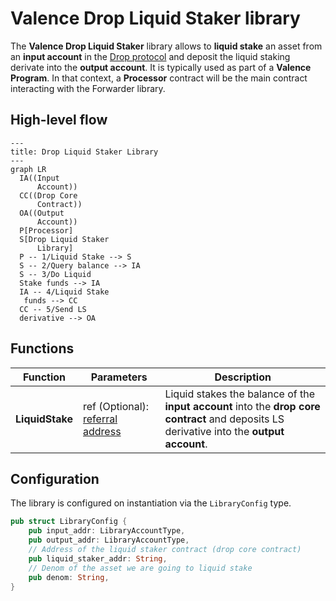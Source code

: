 # Valence Drop Liquid Staker library

The **Valence Drop Liquid Staker** library allows to **liquid stake** an asset from an **input account** in the [Drop protocol](https://docs.drop.money/) and deposit the liquid staking derivate into the **output account**. It is typically used as part of a **Valence Program**. In that context, a **Processor** contract will be the main contract interacting with the Forwarder library.

## High-level flow

```mermaid
---
title: Drop Liquid Staker Library
---
graph LR
  IA((Input
      Account))
  CC((Drop Core
      Contract))
  OA((Output
      Account))
  P[Processor]
  S[Drop Liquid Staker
      Library]
  P -- 1/Liquid Stake --> S
  S -- 2/Query balance --> IA
  S -- 3/Do Liquid 
  Stake funds --> IA
  IA -- 4/Liquid Stake
   funds --> CC
  CC -- 5/Send LS 
  derivative --> OA
```

## Functions

| Function        | Parameters                                                                        | Description                                                                                                                                |
| --------------- | --------------------------------------------------------------------------------- | ------------------------------------------------------------------------------------------------------------------------------------------ |
| **LiquidStake** | ref (Optional): [referral address](https://docs.drop.money/integrations/referral) | Liquid stakes the balance of the **input account** into the **drop core contract** and deposits LS derivative into the **output account**. |

## Configuration

The library is configured on instantiation via the `LibraryConfig` type.

```rust
pub struct LibraryConfig {
    pub input_addr: LibraryAccountType,
    pub output_addr: LibraryAccountType,
    // Address of the liquid staker contract (drop core contract)
    pub liquid_staker_addr: String,
    // Denom of the asset we are going to liquid stake
    pub denom: String,
}
```
